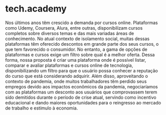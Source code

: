 # tech.academy
Nos últimos anos têm crescido a demanda por cursos online. Plataformas como Udemy, Coursera, Alura, entre outras, disponibilizam cursos completos sobre diversos temas e das mais variadas áreas de conhecimento. No atual contexto de isolamento social, muitas dessas plataformas têm oferecido descontos em grande parte dos seus cursos, o que tem favorecido o consumidor. No entanto, a gama de opções de plataformas e cursos exige um filtro sobre qual é a melhor oferta. Dessa forma, nossa proposta é criar uma plataforma onde é possível listar, comparar e avaliar plataformas e cursos online de tecnologia, disponibilizando um filtro para que o usuário possa conhecer a reputação do curso que está considerando adquirir. Além disso, aproveitando o contexto de pandemia, onde muitos trabalhadores têm perdido seus empregos devido aos impactos econômicos da pandemia, negociaríamos com as plataformas um desconto aos usuários que comprovassem terem sido demitidos durante o período de crise atual, servindo como incentivo educacional e dando maiores oportunidades para o reingresso ao mercado de trabalho e estímulo à economia.
